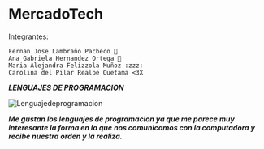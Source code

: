 # MercadoTech
Integrantes:

	Fernan Jose Lambraño Pacheco 👾
	Ana Gabriela Hernandez Ortega 💫
	Maria Alejandra Felizzola Muñoz :zzz:
	Carolina del Pilar Realpe Quetama <3X

***LENGUAJES DE PROGRAMACION***

![Lenguajedeprogramacion](https://blog.educacionit.com/wp-content/uploads/2018/09/shutterstock-10228536170938-620x354-01.jpg)

***Me gustan los lenguajes de programacion ya que me parece muy interesante la forma en la que nos comunicamos con la computadora y recibe nuestra orden y la realiza.***


